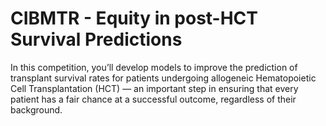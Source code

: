 # CIBMTR - Equity in post-HCT Survival Predictions

In this competition, you’ll develop models to improve the prediction of transplant survival rates for patients undergoing allogeneic Hematopoietic Cell Transplantation (HCT) — an important step in ensuring that every patient has a fair chance at a successful outcome, regardless of their background.